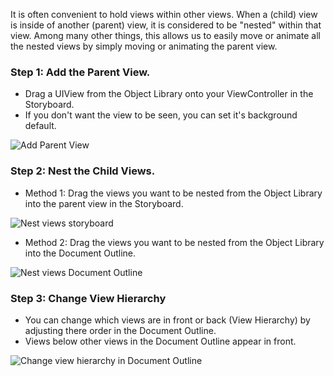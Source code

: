 It is often convenient to hold views within other views. When a (child) view is inside of another (parent) view, it is considered to be "nested" within that view. Among many other things, this allows us to easily move or animate all the nested views by simply moving or animating the parent view.

### Step 1: Add the Parent View.
- Drag a UIView from the Object Library onto your ViewController in the Storyboard.
- If you don't want the view to be seen, you can set it's background default.  
  
![Add Parent View](http://i.imgur.com/EiFqzJw.gif)  

### Step 2: Nest the Child Views. 
- Method 1: Drag the views you want to be nested from the Object Library into the parent view in the Storyboard. 
   
![Nest views storyboard](http://i.imgur.com/xO3D7Zs.gif)
- Method 2: Drag the views you want to be nested from the Object Library into the Document Outline.
  
![Nest views Document Outline](http://i.imgur.com/KYwswIt.gif)  

### Step 3: Change View Hierarchy  
- You can change which views are in front or back (View Hierarchy) by adjusting there order in the Document Outline.
- Views below other views in the Document Outline appear in front.    
  
![Change view hierarchy in Document Outline](http://i.imgur.com/EMz8KjY.gif) 

